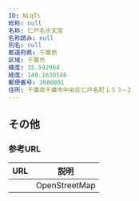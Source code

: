 ```yaml
---
ID: NLqTs
総称: null
名称: 仁戸名水天宮
名称読み: null
別名: null
都道府県: 千葉県
区域: 千葉市
緯度: 35.592964
経度: 140.1630546
郵便番号: 2600801
住所: 千葉県千葉市中央区仁戸名町１５３−２
---
```


## その他

### 参考URL

| URL | 説明          |
| --- | ------------- |
|     | OpenStreetMap |
